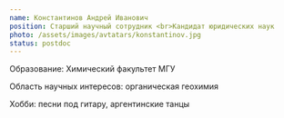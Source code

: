 ```yaml
---
name: Константинов Андрей Иванович
position: Старший научный сотрудник <br>Кандидат юридических наук
photo: /assets/images/avtatars/konstantinov.jpg
status: postdoc
---
```


Образование: Химический факультет МГУ

Область научных интересов: органическая геохимия

Хобби: песни под гитару, аргентинские танцы